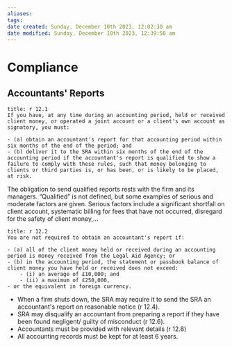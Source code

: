 ```yaml
---
aliases: 
tags: 
date created: Sunday, December 10th 2023, 12:02:30 am
date modified: Sunday, December 10th 2023, 12:39:50 am
---
```


# Compliance

## Accountants' Reports

```ad-statute
title: r 12.1
If you have, at any time during an accounting period, held or received client money, or operated a joint account or a client's own account as signatory, you must:

- (a) obtain an accountant's report for that accounting period within six months of the end of the period; and
- (b) deliver it to the SRA within six months of the end of the accounting period if the accountant's report is qualified to show a failure to comply with these rules, such that money belonging to clients or third parties is, or has been, or is likely to be placed, at risk.

```

The obligation to send qualified reports rests with the firm and its managers. “Qualified” is not defined, but some examples of serious and moderate factors are given. Serious factors include a significant shortfall on client account, systematic billing for fees that have not occurred, disregard for the safety of client money,…

```ad-statute
title: r 12.2
You are not required to obtain an accountant's report if:

- (a) all of the client money held or received during an accounting period is money received from the Legal Aid Agency; or
- (b) in the accounting period, the statement or passbook balance of client money you have held or received does not exceed:
	- (i) an average of £10,000; and
	- (ii) a maximum of £250,000,
- or the equivalent in foreign currency.
```

- When a firm shuts down, the SRA may require it to send the SRA an accountant's report on reasonable notice (r 12.4).
- SRA may disqualify an accountant from preparing a report if they have been found negligent/ guilty of misconduct (r 12.6).
- Accountants must be provided with relevant details (r 12.8)
- All accounting records must be kept for at least 6 years.
